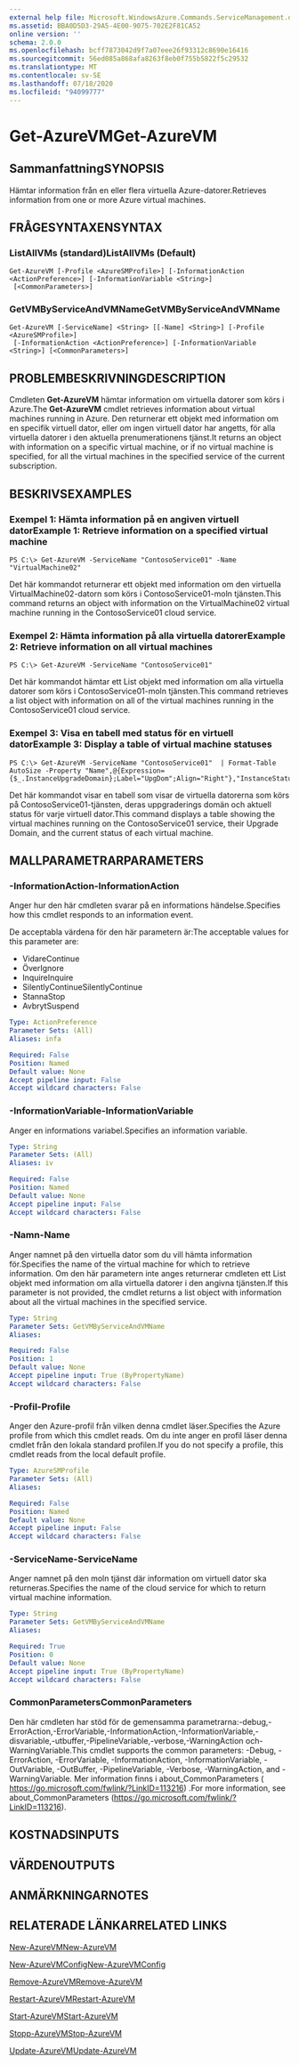 ```yaml
---
external help file: Microsoft.WindowsAzure.Commands.ServiceManagement.dll-Help.xml
ms.assetid: BBA0D5D3-29A5-4E00-9075-702E2F81CA52
online version: ''
schema: 2.0.0
ms.openlocfilehash: bcff7873042d9f7a07eee26f93312c8690e16416
ms.sourcegitcommit: 56ed085a868afa8263f8eb0f755b5822f5c29532
ms.translationtype: MT
ms.contentlocale: sv-SE
ms.lasthandoff: 07/18/2020
ms.locfileid: "94099777"
---
```

# <span data-ttu-id="28849-101">Get-AzureVM</span><span class="sxs-lookup"><span data-stu-id="28849-101">Get-AzureVM</span></span>

## <span data-ttu-id="28849-102">Sammanfattning</span><span class="sxs-lookup"><span data-stu-id="28849-102">SYNOPSIS</span></span>
<span data-ttu-id="28849-103">Hämtar information från en eller flera virtuella Azure-datorer.</span><span class="sxs-lookup"><span data-stu-id="28849-103">Retrieves information from one or more Azure virtual machines.</span></span>

## <span data-ttu-id="28849-104">FRÅGESYNTAXEN</span><span class="sxs-lookup"><span data-stu-id="28849-104">SYNTAX</span></span>

### <span data-ttu-id="28849-105">ListAllVMs (standard)</span><span class="sxs-lookup"><span data-stu-id="28849-105">ListAllVMs (Default)</span></span>
```
Get-AzureVM [-Profile <AzureSMProfile>] [-InformationAction <ActionPreference>] [-InformationVariable <String>]
 [<CommonParameters>]
```

### <span data-ttu-id="28849-106">GetVMByServiceAndVMName</span><span class="sxs-lookup"><span data-stu-id="28849-106">GetVMByServiceAndVMName</span></span>
```
Get-AzureVM [-ServiceName] <String> [[-Name] <String>] [-Profile <AzureSMProfile>]
 [-InformationAction <ActionPreference>] [-InformationVariable <String>] [<CommonParameters>]
```

## <span data-ttu-id="28849-107">PROBLEMBESKRIVNING</span><span class="sxs-lookup"><span data-stu-id="28849-107">DESCRIPTION</span></span>
<span data-ttu-id="28849-108">Cmdleten **Get-AzureVM** hämtar information om virtuella datorer som körs i Azure.</span><span class="sxs-lookup"><span data-stu-id="28849-108">The **Get-AzureVM** cmdlet retrieves information about virtual machines running in Azure.</span></span>
<span data-ttu-id="28849-109">Den returnerar ett objekt med information om en specifik virtuell dator, eller om ingen virtuell dator har angetts, för alla virtuella datorer i den aktuella prenumerationens tjänst.</span><span class="sxs-lookup"><span data-stu-id="28849-109">It returns an object with information on a specific virtual machine, or if no virtual machine is specified, for all the virtual machines in the specified service of the current subscription.</span></span>

## <span data-ttu-id="28849-110">BESKRIVS</span><span class="sxs-lookup"><span data-stu-id="28849-110">EXAMPLES</span></span>

### <span data-ttu-id="28849-111">Exempel 1: Hämta information på en angiven virtuell dator</span><span class="sxs-lookup"><span data-stu-id="28849-111">Example 1: Retrieve information on a specified virtual machine</span></span>
```
PS C:\> Get-AzureVM -ServiceName "ContosoService01" -Name "VirtualMachine02"
```

<span data-ttu-id="28849-112">Det här kommandot returnerar ett objekt med information om den virtuella VirtualMachine02-datorn som körs i ContosoService01-moln tjänsten.</span><span class="sxs-lookup"><span data-stu-id="28849-112">This command returns an object with information on the VirtualMachine02 virtual machine running in the ContosoService01 cloud service.</span></span>

### <span data-ttu-id="28849-113">Exempel 2: Hämta information på alla virtuella datorer</span><span class="sxs-lookup"><span data-stu-id="28849-113">Example 2: Retrieve information on all virtual machines</span></span>
```
PS C:\> Get-AzureVM -ServiceName "ContosoService01"
```

<span data-ttu-id="28849-114">Det här kommandot hämtar ett List objekt med information om alla virtuella datorer som körs i ContosoService01-moln tjänsten.</span><span class="sxs-lookup"><span data-stu-id="28849-114">This command retrieves a list object with information on all of the virtual machines running in the ContosoService01 cloud service.</span></span>

### <span data-ttu-id="28849-115">Exempel 3: Visa en tabell med status för en virtuell dator</span><span class="sxs-lookup"><span data-stu-id="28849-115">Example 3: Display a table of virtual machine statuses</span></span>
```
PS C:\> Get-AzureVM -ServiceName "ContosoService01"  | Format-Table AutoSize -Property "Name",@{Expression={$_.InstanceUpgradeDomain};Label="UpgDom";Align="Right"},"InstanceStatus"
```

<span data-ttu-id="28849-116">Det här kommandot visar en tabell som visar de virtuella datorerna som körs på ContosoService01-tjänsten, deras uppgraderings domän och aktuell status för varje virtuell dator.</span><span class="sxs-lookup"><span data-stu-id="28849-116">This command displays a table showing the virtual machines running on the ContosoService01 service, their Upgrade Domain, and the current status of each virtual machine.</span></span>

## <span data-ttu-id="28849-117">MALLPARAMETRAR</span><span class="sxs-lookup"><span data-stu-id="28849-117">PARAMETERS</span></span>

### <span data-ttu-id="28849-118">-InformationAction</span><span class="sxs-lookup"><span data-stu-id="28849-118">-InformationAction</span></span>
<span data-ttu-id="28849-119">Anger hur den här cmdleten svarar på en informations händelse.</span><span class="sxs-lookup"><span data-stu-id="28849-119">Specifies how this cmdlet responds to an information event.</span></span>

<span data-ttu-id="28849-120">De acceptabla värdena för den här parametern är:</span><span class="sxs-lookup"><span data-stu-id="28849-120">The acceptable values for this parameter are:</span></span>

- <span data-ttu-id="28849-121">Vidare</span><span class="sxs-lookup"><span data-stu-id="28849-121">Continue</span></span>
- <span data-ttu-id="28849-122">Över</span><span class="sxs-lookup"><span data-stu-id="28849-122">Ignore</span></span>
- <span data-ttu-id="28849-123">Inquire</span><span class="sxs-lookup"><span data-stu-id="28849-123">Inquire</span></span>
- <span data-ttu-id="28849-124">SilentlyContinue</span><span class="sxs-lookup"><span data-stu-id="28849-124">SilentlyContinue</span></span>
- <span data-ttu-id="28849-125">Stanna</span><span class="sxs-lookup"><span data-stu-id="28849-125">Stop</span></span>
- <span data-ttu-id="28849-126">Avbryt</span><span class="sxs-lookup"><span data-stu-id="28849-126">Suspend</span></span>

```yaml
Type: ActionPreference
Parameter Sets: (All)
Aliases: infa

Required: False
Position: Named
Default value: None
Accept pipeline input: False
Accept wildcard characters: False
```

### <span data-ttu-id="28849-127">-InformationVariable</span><span class="sxs-lookup"><span data-stu-id="28849-127">-InformationVariable</span></span>
<span data-ttu-id="28849-128">Anger en informations variabel.</span><span class="sxs-lookup"><span data-stu-id="28849-128">Specifies an information variable.</span></span>

```yaml
Type: String
Parameter Sets: (All)
Aliases: iv

Required: False
Position: Named
Default value: None
Accept pipeline input: False
Accept wildcard characters: False
```

### <span data-ttu-id="28849-129">-Namn</span><span class="sxs-lookup"><span data-stu-id="28849-129">-Name</span></span>
<span data-ttu-id="28849-130">Anger namnet på den virtuella dator som du vill hämta information för.</span><span class="sxs-lookup"><span data-stu-id="28849-130">Specifies the name of the virtual machine for which to retrieve information.</span></span>
<span data-ttu-id="28849-131">Om den här parametern inte anges returnerar cmdleten ett List objekt med information om alla virtuella datorer i den angivna tjänsten.</span><span class="sxs-lookup"><span data-stu-id="28849-131">If this parameter is not provided, the cmdlet returns a list object with information about all the virtual machines in the specified service.</span></span>

```yaml
Type: String
Parameter Sets: GetVMByServiceAndVMName
Aliases: 

Required: False
Position: 1
Default value: None
Accept pipeline input: True (ByPropertyName)
Accept wildcard characters: False
```

### <span data-ttu-id="28849-132">-Profil</span><span class="sxs-lookup"><span data-stu-id="28849-132">-Profile</span></span>
<span data-ttu-id="28849-133">Anger den Azure-profil från vilken denna cmdlet läser.</span><span class="sxs-lookup"><span data-stu-id="28849-133">Specifies the Azure profile from which this cmdlet reads.</span></span>
<span data-ttu-id="28849-134">Om du inte anger en profil läser denna cmdlet från den lokala standard profilen.</span><span class="sxs-lookup"><span data-stu-id="28849-134">If you do not specify a profile, this cmdlet reads from the local default profile.</span></span>

```yaml
Type: AzureSMProfile
Parameter Sets: (All)
Aliases: 

Required: False
Position: Named
Default value: None
Accept pipeline input: False
Accept wildcard characters: False
```

### <span data-ttu-id="28849-135">-ServiceName</span><span class="sxs-lookup"><span data-stu-id="28849-135">-ServiceName</span></span>
<span data-ttu-id="28849-136">Anger namnet på den moln tjänst där information om virtuell dator ska returneras.</span><span class="sxs-lookup"><span data-stu-id="28849-136">Specifies the name of the cloud service for which to return virtual machine information.</span></span>

```yaml
Type: String
Parameter Sets: GetVMByServiceAndVMName
Aliases: 

Required: True
Position: 0
Default value: None
Accept pipeline input: True (ByPropertyName)
Accept wildcard characters: False
```

### <span data-ttu-id="28849-137">CommonParameters</span><span class="sxs-lookup"><span data-stu-id="28849-137">CommonParameters</span></span>
<span data-ttu-id="28849-138">Den här cmdleten har stöd för de gemensamma parametrarna:-debug,-ErrorAction,-ErrorVariable,-InformationAction,-InformationVariable,-disvariable,-utbuffer,-PipelineVariable,-verbose,-WarningAction och-WarningVariable.</span><span class="sxs-lookup"><span data-stu-id="28849-138">This cmdlet supports the common parameters: -Debug, -ErrorAction, -ErrorVariable, -InformationAction, -InformationVariable, -OutVariable, -OutBuffer, -PipelineVariable, -Verbose, -WarningAction, and -WarningVariable.</span></span> <span data-ttu-id="28849-139">Mer information finns i about_CommonParameters ( https://go.microsoft.com/fwlink/?LinkID=113216) .</span><span class="sxs-lookup"><span data-stu-id="28849-139">For more information, see about_CommonParameters (https://go.microsoft.com/fwlink/?LinkID=113216).</span></span>

## <span data-ttu-id="28849-140">KOSTNADS</span><span class="sxs-lookup"><span data-stu-id="28849-140">INPUTS</span></span>

## <span data-ttu-id="28849-141">VÄRDEN</span><span class="sxs-lookup"><span data-stu-id="28849-141">OUTPUTS</span></span>

## <span data-ttu-id="28849-142">ANMÄRKNINGAR</span><span class="sxs-lookup"><span data-stu-id="28849-142">NOTES</span></span>

## <span data-ttu-id="28849-143">RELATERADE LÄNKAR</span><span class="sxs-lookup"><span data-stu-id="28849-143">RELATED LINKS</span></span>

[<span data-ttu-id="28849-144">New-AzureVM</span><span class="sxs-lookup"><span data-stu-id="28849-144">New-AzureVM</span></span>](./New-AzureVM.md)

[<span data-ttu-id="28849-145">New-AzureVMConfig</span><span class="sxs-lookup"><span data-stu-id="28849-145">New-AzureVMConfig</span></span>](./New-AzureVMConfig.md)

[<span data-ttu-id="28849-146">Remove-AzureVM</span><span class="sxs-lookup"><span data-stu-id="28849-146">Remove-AzureVM</span></span>](./Remove-AzureVM.md)

[<span data-ttu-id="28849-147">Restart-AzureVM</span><span class="sxs-lookup"><span data-stu-id="28849-147">Restart-AzureVM</span></span>](./Restart-AzureVM.md)

[<span data-ttu-id="28849-148">Start-AzureVM</span><span class="sxs-lookup"><span data-stu-id="28849-148">Start-AzureVM</span></span>](./Start-AzureVM.md)

[<span data-ttu-id="28849-149">Stopp-AzureVM</span><span class="sxs-lookup"><span data-stu-id="28849-149">Stop-AzureVM</span></span>](./Stop-AzureVM.md)

[<span data-ttu-id="28849-150">Update-AzureVM</span><span class="sxs-lookup"><span data-stu-id="28849-150">Update-AzureVM</span></span>](./Update-AzureVM.md)


